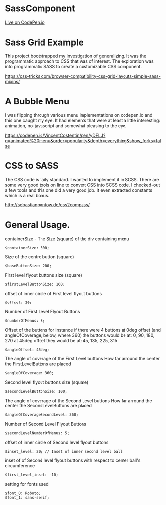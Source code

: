 
# SassComponent 
[Live on CodePen.io](https://codepen.io/davidsells/project/editor/DNKKLm)
# Sass Grid Example

This project bootstrapped my investigation of generalizing.  It was the programmatic approach to CSS that was of interest.  The exploration was into programmatic SASS to create a customizable CSS component.

https://css-tricks.com/browser-compatibility-css-grid-layouts-simple-sass-mixins/



# A Bubble Menu

I was flipping through various menu implementations on codepen.io and this one caught my eye.  It had elements that were at least a little interesting: animation, no-javascript and somewhat pleasing to the eye.  

https://codepen.io/VincentCostentin/pen/yDFLJ?q=animated%20menu&order=popularity&depth=everything&show_forks=false



# CSS to SASS

The CSS code is faily standard.  I wanted to implement it in SCSS.   There are some very good tools on line to convert CSS into SCSS code.  I checked-out a few tools and this one did a very good job.  It even extracted constants which is a real bonus.

http://sebastianpontow.de/css2compass/





# General Usage.

containerSize - The Size (square) of the div containing menu

    $containerSize: 600;

Size of the centre button (square)

    $baseButtonSize: 200;

First level flyout buttons size (square)

    $firstLevelButtonSize: 160;

offset of inner circle of First level flyout buttons

    $offset: 20;

Number of First Level Flyout Buttons

    $numberOfMenus: 8;

Offset of the buttons
for instance if there were 4 buttons at 0deg offset (and angleOfCoverage, below, where 360)
the buttons would be at: 0, 90, 180, 270
at 45deg offset they would be at: 45, 135, 225, 315

    $angleOffset: 45deg;

The angle of coverage of the First Level buttons
How far arround the center the FirstLevelButtons are placed
 
    $angleOfCoverage: 360;

Second level flyout buttons size (square)

    $secondLevelButtonSize: 100;

The angle of coverage of the Second Level buttons
 How far arround the center the SecondLevelButtons are placed
 
    $angleOfCoverageSecondLevel: 360;

Number of Second Level Flyout Buttons

    $secondLevelNumberOfMenus: 5;

offset of inner circle of Second level flyout buttons

    $inset_level: 20; // Inset of inner second level ball

inset of of Second level flyout buttons with respect to center ball's circumference

    $first_level_inset: -10;

setting for fonts used

    $font_0: Roboto;
    $font_1: sans-serif;